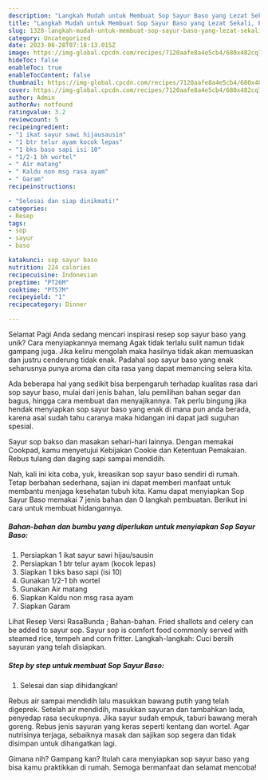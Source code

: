 ```yaml
---
description: "Langkah Mudah untuk Membuat Sop Sayur Baso yang Lezat Sekali, Enak"
title: "Langkah Mudah untuk Membuat Sop Sayur Baso yang Lezat Sekali, Enak"
slug: 1328-langkah-mudah-untuk-membuat-sop-sayur-baso-yang-lezat-sekali-enak
category: Uncategorized
date: 2023-06-28T07:18:13.015Z
image: https://img-global.cpcdn.com/recipes/7120aafe8a4e5cb4/680x482cq70/sop-sayur-baso-foto-resep-utama.jpg
hideToc: false
enableToc: true
enableTocContent: false
thumbnail: https://img-global.cpcdn.com/recipes/7120aafe8a4e5cb4/680x482cq70/sop-sayur-baso-foto-resep-utama.jpg
cover: https://img-global.cpcdn.com/recipes/7120aafe8a4e5cb4/680x482cq70/sop-sayur-baso-foto-resep-utama.jpg
author: Admin
authorAv: notfound
ratingvalue: 3.2
reviewcount: 5
recipeingredient:
- "1 ikat sayur sawi hijausausin"
- "1 btr telur ayam kocok lepas"
- "1 bks baso sapi isi 10"
- "1/2-1 bh wortel"
- " Air matang"
- " Kaldu non msg rasa ayam"
- " Garam"
recipeinstructions:

- "Selesai dan siap dinikmati!"
categories:
- Resep
tags:
- sop
- sayur
- baso

katakunci: sop sayur baso 
nutrition: 224 calories
recipecuisine: Indonesian
preptime: "PT26M"
cooktime: "PT57M"
recipeyield: "1"
recipecategory: Dinner

---
```



Selamat Pagi Anda sedang mencari inspirasi resep sop sayur baso yang unik? Cara menyiapkannya memang Agak tidak terlalu sulit namun tidak gampang juga. Jika keliru mengolah maka hasilnya tidak akan memuaskan dan justru cenderung tidak enak. Padahal sop sayur baso yang enak seharusnya punya aroma dan cita rasa yang dapat memancing selera kita.


Ada beberapa hal yang sedikit bisa berpengaruh terhadap kualitas rasa dari sop sayur baso, mulai dari jenis bahan, lalu pemilihan bahan segar dan bagus, hingga cara membuat dan menyajikannya. Tak perlu bingung jika hendak menyiapkan sop sayur baso yang enak di mana pun anda berada, karena asal sudah tahu caranya maka hidangan ini dapat jadi suguhan spesial.

Sayur sop bakso dan masakan sehari-hari lainnya. Dengan memakai Cookpad, kamu menyetujui Kebijakan Cookie dan Ketentuan Pemakaian. Rebus tulang dan daging sapi sampai mendidih.


Nah, kali ini kita coba, yuk, kreasikan sop sayur baso sendiri di rumah. Tetap berbahan sederhana, sajian ini dapat memberi manfaat untuk membantu menjaga kesehatan tubuh kita. Kamu dapat menyiapkan Sop Sayur Baso memakai 7 jenis bahan dan 0 langkah pembuatan. Berikut ini cara untuk membuat hidangannya.

<!--inarticleads1-->

##### Bahan-bahan dan bumbu yang diperlukan untuk menyiapkan Sop Sayur Baso:

1. Persiapkan 1 ikat sayur sawi hijau/sausin
1. Persiapkan 1 btr telur ayam (kocok lepas)
1. Siapkan 1 bks baso sapi (isi 10)
1. Gunakan 1/2-1 bh wortel
1. Gunakan  Air matang
1. Siapkan  Kaldu non msg rasa ayam
1. Siapkan  Garam


Lihat Resep Versi RasaBunda ; Bahan-bahan. Fried shallots and celery can be added to sayur sop. Sayur sop is comfort food commonly served with steamed rice, tempeh and corn fritter. Langkah-langkah: Cuci bersih sayuran yang telah disiapkan. 

<!--inarticleads2-->

##### Step by step untuk membuat Sop Sayur Baso:


1. Selesai dan siap dihidangkan!

Rebus air sampai mendidih lalu masukkan bawang putih yang telah digeprek. Setelah air mendidih, masukkan sayuran dan tambahkan lada, penyedap rasa secukupnya. Jika sayur sudah empuk, taburi bawang merah goreng. Rebus jenis sayuran yang keras seperti kentang dan wortel. Agar nutrisinya terjaga, sebaiknya masak dan sajikan sop segera dan tidak disimpan untuk dihangatkan lagi. 

Gimana nih? Gampang kan? Itulah cara menyiapkan sop sayur baso yang bisa kamu praktikkan di rumah. Semoga bermanfaat dan selamat mencoba!
